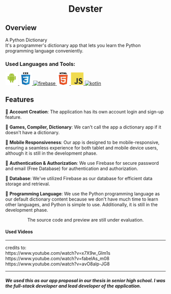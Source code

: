 <h1 align="center">Devster</h1>
<h2>Overview</h2>
<p> A Python Dictionary <br> It's a programmer's dictionary app that lets you learn the Python programming language conveniently.</p>


<h3 align="left">Used Languages and Tools:</h3>
<p align="left"> <a href="https://developer.android.com" target="_blank" rel="noreferrer"> <img src="https://raw.githubusercontent.com/devicons/devicon/master/icons/android/android-original-wordmark.svg" alt="android" width="40" height="40"/> </a> <a href="https://www.w3schools.com/css/" target="_blank" rel="noreferrer"> <img src="https://raw.githubusercontent.com/devicons/devicon/master/icons/css3/css3-original-wordmark.svg" alt="css3" width="40" height="40"/> </a> <a href="https://firebase.google.com/" target="_blank" rel="noreferrer"> <img src="https://www.vectorlogo.zone/logos/firebase/firebase-icon.svg" alt="firebase" width="40" height="40"/> </a> <a href="https://www.w3.org/html/" target="_blank" rel="noreferrer"> <img src="https://raw.githubusercontent.com/devicons/devicon/master/icons/html5/html5-original-wordmark.svg" alt="html5" width="40" height="40"/> </a> <a href="https://developer.mozilla.org/en-US/docs/Web/JavaScript" target="_blank" rel="noreferrer"> <img src="https://raw.githubusercontent.com/devicons/devicon/master/icons/javascript/javascript-original.svg" alt="javascript" width="40" height="40"/> </a> <a href="https://kotlinlang.org" target="_blank" rel="noreferrer"> <img src="https://www.vectorlogo.zone/logos/kotlinlang/kotlinlang-icon.svg" alt="kotlin" width="40" height="40"/> </a> </p>

## Features
📌 **Account Creation**: The application has its own account login and sign-up feature.

📌 **Games, Compiler, Dictionary**: We can't call the app a dictionary app if it doesn't have a dictionary.

📌 **Mobile Responsiveness**: Our app is designed to be mobile-responsive, ensuring a seamless experience for both tablet and mobile device users, although it is still in the development phase.

📌 **Authentication & Authorization**: We use Firebase for secure password and email (Free Database) for authentication and authorization.

📌 **Database**: We've utilized Firebase as our database for efficient data storage and retrieval.

📌 **Programming Language**: We use the Python programming language as our default dictionary content because we don't have much time to learn other languages, and Python is simple to use. Additionally, it is still in the development phase.
<p align="center">The source code and preview are still under evaluation.</p>

<h4> Used Videos </h4>

---

<p> credits to: <br> https://www.youtube.com/watch?v=x7X9w_GIm1s <br> https://www.youtube.com/watch?v=fabelAs_m08 <br> https://www.youtube.com/watch?v=avO8alp-JG8 </p>

---

<h5> 
We used this as our app proposal in our thesis in senior high school. I was the full-stack developer and lead developer of the application.
</h5>
